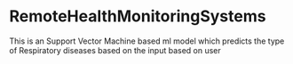 # RemoteHealthMonitoringSystems
This is an Support Vector Machine based ml model which predicts the type of Respiratory diseases based on the input based on user
